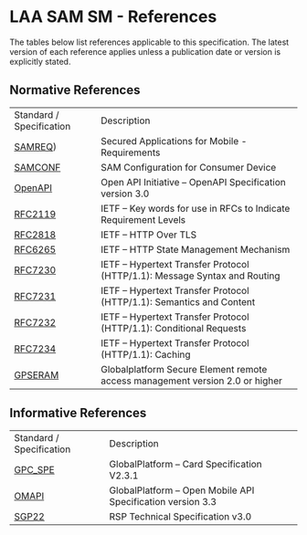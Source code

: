 LAA SAM SM - References
=====================

The tables below list references applicable to this specification. The latest version of each reference applies unless a publication date or version is explicitly stated.

Normative References
--------------------

|                                                   |                                                                           |
|---------------------------------------------------|---------------------------------------------------------------------------|
| Standard / Specification                          | Description                                                               |
| [SAMREQ](https://www.gsma.com/newsroom/wp-content/uploads//SAM.01-v1.0.pdf))   | Secured Applications for Mobile - Requirements                  |
| [SAMCONF](https://globalplatform.org/specs-library/)   | SAM Configuration for Consumer Device                  |
| [OpenAPI](https://spec.openapis.org/oas/v3.0.3)   | Open API Initiative – OpenAPI Specification version 3.0                   |
| [RFC2119](https://www.rfc-editor.org/rfc/rfc2119) | IETF – Key words for use in RFCs to Indicate Requirement Levels           |
| [RFC2818](https://www.rfc-editor.org/rfc/rfc2119) | IETF – HTTP Over TLS                                                      |
| [RFC6265](https://www.rfc-editor.org/rfc/rfc6265) | IETF – HTTP State Management Mechanism                                    |
| [RFC7230](https://www.rfc-editor.org/rfc/rfc7230) | IETF – Hypertext Transfer Protocol (HTTP/1.1): Message Syntax and Routing |
| [RFC7231](https://www.rfc-editor.org/rfc/rfc7231) | IETF – Hypertext Transfer Protocol (HTTP/1.1): Semantics and Content      |
| [RFC7232](https://www.rfc-editor.org/rfc/rfc7232) | IETF – Hypertext Transfer Protocol (HTTP/1.1): Conditional Requests       |
| [RFC7234](https://www.rfc-editor.org/rfc/rfc7234) | IETF – Hypertext Transfer Protocol (HTTP/1.1): Caching                    |
| [GPSERAM](https://github.com/GlobalPlatform/SERAM) | Globalplatform Secure Element remote access management  version 2.0 or higher                  |


Informative References
----------------------

|                                                                                       |                                                                                                        |
|---------------------------------------------------------------------------------------|--------------------------------------------------------------------------------------------------------|
| Standard / Specification                                                              | Description                                                                                            |
| [GPC_SPE](https://globalplatform.org/specs-library/card-specification-v2-3-1/)        | GlobalPlatform – Card Specification V2.3.1                                                             |
| [OMAPI](https://globalplatform.org/specs-library/open-mobile-api-specification-v3-3/) | GlobalPlatform – Open Mobile API Specification version 3.3                                             | and Streaming in Bidirectional HTTP |
| [SGP22](https://www.gsma.com/esim/wp-content/uploads/2022/10/SGP.22-v3.0-1.pdf) | RSP Technical Specification v3.0  


